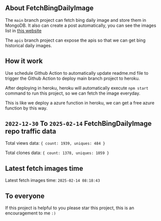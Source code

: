 ## About FetchBingDailyImage

The `main` branch project can fetch bing daily image and store them in MongoDB.
It also can create a post automatically, you can see the images list in [this website](https://oursalbum.netlify.app)

The `apis` branch project can expose the apis so that we can get bing historical daily images.

## How it work

Use schedule Github Action to automatically update readme.md file to trigger the Github Action to deploy main branch project to heroku.

After deploying in heroku, heroku will automatically execute `npm start` command to run this project, so we can fetch the image everyday.

This is like we deploy a azure function in heroku, we can get a free azure function by this way.

## `2022-12-30` To `2025-02-14` FetchBingDailyImage repo traffic data

Total views data: `{ count: 1939, uniques: 484 }`

Total clones data: `{ count: 1378, uniques: 1059 }`

## Latest fetch images time

Latest fetch images time: `2025-02-14 08:18:43`

## To everyone

If this project is helpful to you please star this project, this is an encouragement to me `:)`



